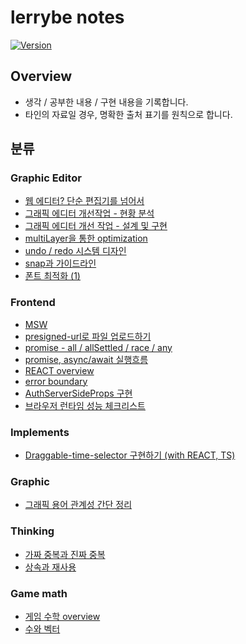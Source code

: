 # lerrybe notes

[![Version](https://img.shields.io/badge/version-2024.10.27-red.svg)](./CHANGELOG)

## Overview

- 생각 / 공부한 내용 / 구현 내용을 기록합니다.
- 타인의 자료일 경우, 명확한 출처 표기를 원칙으로 합니다.

## 분류

### Graphic Editor

- [웹 에디터? 단순 편집기를 넘어서](./graphic-editor/웹-에디터%3F-단순-편집기를-넘어서/index.md)
- [그래픽 에디터 개선작업 - 현황 분석](./graphic-editor/그래픽-에디터-개선작업/현황분석.md)
- [그래픽 에디터 개선 작업 - 설계 및 구현](./graphic-editor/그래픽-에디터-개선작업/개선작업-및-구조.md)
- [multiLayer을 통한 optimization](./graphic-editor/multiLayer을-통한-optimization/index.md)
- [undo / redo 시스템 디자인](./graphic-editor/undo-redo-시스템-디자인/index.md)
- [snap과 가이드라인](./graphic-editor/snap과-가이드라인/index.md)
- [폰트 최적화 (1)](./graphic-editor/폰트-최적화/index.md)

### Frontend

- [MSW](./frontend/msw/index.md)
- [presigned-url로 파일 업로드하기](./frontend//presigned-url로-대용량-파일-업로드/index.md)
- [promise - all / allSettled / race / any](./frontend/promise에-대하여/all-allsettled-race-any.md)
- [promise, async/await 실행흐름](./frontend/promise에-대하여/promise-async-await-실행흐름.md)
- [REACT overview](./frontend/react/overview.md)
- [error boundary](./frontend/error-boundary/index.md)
- [AuthServerSideProps 구현](./frontend/auth-server-side-props-구현/index.md)
- [브라우저 런타임 성능 체크리스트](./frontend/브라우저-런타임-성능/checklist.md)

### Implements

- [Draggable-time-selector 구현하기 (with REACT, TS)](./implements/react-draggable-selector/index.md)

### Graphic

- [그래픽 용어 관계성 간단 정리](./graphic/그래픽-용어-관계성-간단-정리/index.md)

### Thinking

- [가짜 중복과 진짜 중복](./thinking/가짜-중복과-진짜-중복/index.md)
- [상속과 재사용](./thinking/상속과-재사용/index.md)

### Game math

- [게임 수학 overview](./game-math/overview.md)
- [수와 벡터](./game-math/수와-벡터.md)
